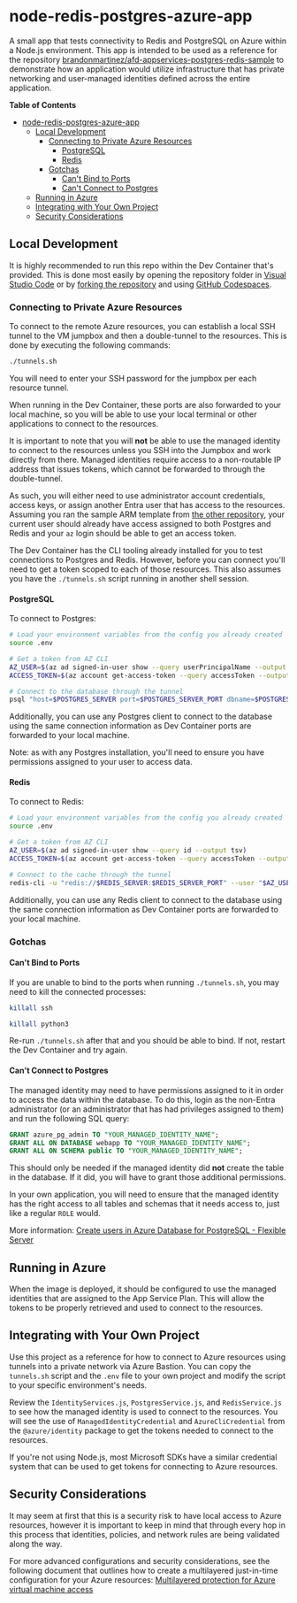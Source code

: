 # node-redis-postgres-azure-app

A small app that tests connectivity to Redis and PostgreSQL on Azure within a
Node.js environment. This app is intended to be used as a reference for the
repository
[brandonmartinez/afd-appservices-postgres-redis-sample](https://github.com/brandonmartinez/afd-appservices-postgres-redis-sample)
to demonstrate how an application would utilize infrastructure that has private
networking and user-managed identities defined across the entire application.

**Table of Contents**

- [node-redis-postgres-azure-app](#node-redis-postgres-azure-app)
  - [Local Development](#local-development)
    - [Connecting to Private Azure Resources](#connecting-to-private-azure-resources)
      - [PostgreSQL](#postgresql)
      - [Redis](#redis)
    - [Gotchas](#gotchas)
      - [Can't Bind to Ports](#cant-bind-to-ports)
      - [Can't Connect to Postgres](#cant-connect-to-postgres)
  - [Running in Azure](#running-in-azure)
  - [Integrating with Your Own Project](#integrating-with-your-own-project)
  - [Security Considerations](#security-considerations)

## Local Development

It is highly recommended to run this repo within the Dev Container that's
provided. This is done most easily by opening the repository folder in
[Visual Studio Code](https://code.visualstudio.com/docs/devcontainers/containers)
or by
[forking the repository](https://docs.github.com/en/pull-requests/collaborating-with-pull-requests/working-with-forks/fork-a-repo)
and using [GitHub Codespaces](https://github.com/features/codespaces).

### Connecting to Private Azure Resources

To connect to the remote Azure resources, you can establish a local SSH tunnel
to the VM jumpbox and then a double-tunnel to the resources. This is done by
executing the following commands:

```sh
./tunnels.sh
```

You will need to enter your SSH password for the jumpbox per each resource
tunnel.

When running in the Dev Container, these ports are also forwarded to your local
machine, so you will be able to use your local terminal or other applications to
connect to the resources.

It is important to note that you will **not** be able to use the managed
identity to connect to the resources unless you SSH into the Jumpbox and work
directly from there. Managed identities require access to a non-routable IP
address that issues tokens, which cannot be forwarded to through the
double-tunnel.

As such, you will either need to use administrator account credentials, access
keys, or assign another Entra user that has access to the resources. Assuming
you ran the sample ARM template from
[the other repository](https://github.com/brandonmartinez/afd-appservices-postgres-redis-sample),
your current user should already have access assigned to both Postgres and Redis
and your `az` login should be able to get an access token.

The Dev Container has the CLI tooling already installed for you to test
connections to Postgres and Redis. However, before you can connect you'll need
to get a token scoped to each of those resources. This also assumes you have the
`./tunnels.sh` script running in another shell session.

#### PostgreSQL

To connect to Postgres:

```sh
# Load your environment variables from the config you already created
source .env

# Get a token from AZ CLI
AZ_USER=$(az ad signed-in-user show --query userPrincipalName --output tsv)
ACCESS_TOKEN=$(az account get-access-token --query accessToken --output tsv --scope "https://ossrdbms-aad.database.windows.net/.default")

# Connect to the database through the tunnel
psql "host=$POSTGRES_SERVER port=$POSTGRES_SERVER_PORT dbname=$POSTGRES_DATABASE_NAME user=$AZ_USER password=$ACCESS_TOKEN sslmode=require"
```

Additionally, you can use any Postgres client to connect to the database using
the same connection information as Dev Container ports are forwarded to your
local machine.

Note: as with any Postgres installation, you'll need to ensure you have
permissions assigned to your user to access data.

#### Redis

To connect to Redis:

```sh
# Load your environment variables from the config you already created
source .env

# Get a token from AZ CLI
AZ_USER=$(az ad signed-in-user show --query id --output tsv)
ACCESS_TOKEN=$(az account get-access-token --query accessToken --output tsv --scope "https://redis.azure.com/.default")

# Connect to the cache through the tunnel
redis-cli -u "redis://$REDIS_SERVER:$REDIS_SERVER_PORT" --user "$AZ_USER" --pass "$ACCESS_TOKEN" --tls
```

Additionally, you can use any Redis client to connect to the database using the
same connection information as Dev Container ports are forwarded to your local
machine.

### Gotchas

#### Can't Bind to Ports

If you are unable to bind to the ports when running `./tunnels.sh`, you may need
to kill the connected processes:

```sh
killall ssh

killall python3
```

Re-run `./tunnels.sh` after that and you should be able to bind. If not, restart
the Dev Container and try again.

#### Can't Connect to Postgres

The managed identity may need to have permissions assigned to it in order to
access the data within the database. To do this, login as the non-Entra
administrator (or an administrator that has had privileges assigned to them) and
run the following SQL query:

```sql
GRANT azure_pg_admin TO "YOUR_MANAGED_IDENTITY_NAME";
GRANT ALL ON DATABASE webapp TO "YOUR_MANAGED_IDENTITY_NAME";
GRANT ALL ON SCHEMA public TO "YOUR_MANAGED_IDENTITY_NAME";
```

This should only be needed if the managed identity did **not** create the table
in the database. If it did, you will have to grant those additional permissions.

In your own application, you will need to ensure that the managed identity has
the right access to all tables and schemas that it needs access to, just like a
regular `ROLE` would.

More information:
[Create users in Azure Database for PostgreSQL - Flexible Server](https://learn.microsoft.com/en-us/azure/postgresql/flexible-server/how-to-create-users)

## Running in Azure

When the image is deployed, it should be configured to use the managed
identities that are assigned to the App Service Plan. This will allow the tokens
to be properly retrieved and used to connect to the resources.

## Integrating with Your Own Project

Use this project as a reference for how to connect to Azure resources using
tunnels into a private network via Azure Bastion. You can copy the `tunnels.sh`
script and the `.env` file to your own project and modify the script to your
specific environment's needs.

Review the `IdentityServices.js`, `PostgresService.js`, and `RedisService.js` to
see how the managed identity is used to connect to the resources. You will see
the use of `ManagedIdentityCredential` and `AzureCliCredential` from the
`@azure/identity` package to get the tokens needed to connect to the resources.

If you're not using Node.js, most Microsoft SDKs have a similar credential
system that can be used to get tokens for connecting to Azure resources.

## Security Considerations

It may seem at first that this is a security risk to have local access to Azure
resources, however it is important to keep in mind that through every hop in
this process that identities, policies, and network rules are being validated
along the way.

For more advanced configurations and security considerations, see the following
document that outlines how to create a multilayered just-in-time configuration
for your Azure resources:
[Multilayered protection for Azure virtual machine access](https://learn.microsoft.com/en-us/azure/architecture/solution-ideas/articles/multilayered-protection-azure-vm)
